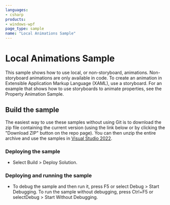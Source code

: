 ```yaml
---
languages:
- csharp
products:
- windows-wpf
page_type: sample
name: "Local Animations Sample"
---
```


# Local Animations Sample
This sample shows how to use local, or non-storyboard, animations. Non-storyboard animations are only available in code. To create an animation in Extensible Application Markup Language (XAML), use a storyboard. For an example that shows how to use storyboards to animate properties, see the Property Animation Sample.

## Build the sample
The easiest way to use these samples without using Git is to download the zip file containing the current version (using the link below or by clicking the "Download ZIP" button on the repo page). You can then unzip the entire archive and use the samples in [Visual Studio 2022](https://www.visualstudio.com/wpf-vs).

### Deploying the sample
- Select Build > Deploy Solution. 

### Deploying and running the sample
- To debug the sample and then run it, press F5 or select Debug >  Start Debugging. To run the sample without debugging, press Ctrl+F5 or selectDebug > Start Without Debugging. 


